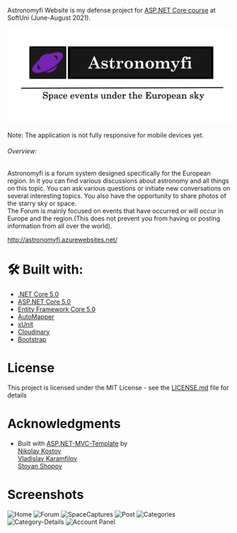 <p>Astronomyfi Website is my defense project for <a href="https://softuni.bg/trainings/3354/asp-dot-net-core-june-2021">ASP.NET Core course</a> at SoftUni (June-August 2021).</p>

![AstronomyfiLogo](AstronomifyLogo.png)

<p>Notе: The application is not fully responsive for mobile devices yet.</p>

###### Overview:

Astronomyfi is a forum system designed specifically for the European region. In it you can find various discussions about astronomy and all things on this topic. You can ask various questions or initiate new conversations on several interesting topics. You also have the opportunity to share photos of the starry sky or space. <br>
The Forum is mainly focused on events that have occurred or will occur in Europe and the region.(This does not prevent you from having or posting information from all over the world).

http://astronomyfi.azurewebsites.net/
  
# 🛠 Built with:
* [.NET Core 5.0](https://github.com/dotnet/core)
* [ASP.NET Core 5.0](https://github.com/dotnet/aspnetcore)
* [Entity Framework Core 5.0](https://github.com/dotnet/efcore)
* [AutoMapper](https://github.com/AutoMapper/AutoMapper)
* [xUnit](https://github.com/xunit/xunit)
* [Cloudinary](https://github.com/cloudinary/CloudinaryDotNet)
* [Bootstrap](https://github.com/twbs/bootstrap)

# License

This project is licensed under the MIT License - see the [LICENSE.md](LICENSE) file for details

# Acknowledgments

* Built with [ASP.NET-MVC-Template](https://github.com/NikolayIT/ASP.NET-Core-Template) by <br>
[Nikolay Kostov](https://github.com/NikolayIT) <br>
[Vladislav Karamfilov](https://github.com/vladislav-karamfilov) <br>
[Stoyan Shopov](https://github.com/StoyanShopov) <br>

# Screenshots

![Home](HomePage.png)
![Forum](Forum-Home.png)
![SpaceCaptures](Post-Details.png)
![Post](Categories.png)
![Categories](Category-Details.png)
![Category-Details](Space-Captures.png)
![Account Panel](Account-Panel.png)
